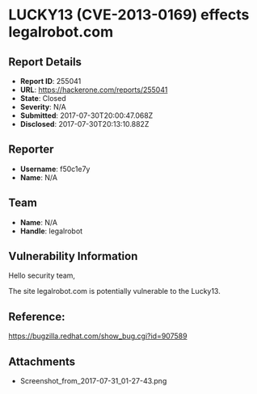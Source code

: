 # LUCKY13 (CVE-2013-0169) effects legalrobot.com

## Report Details
- **Report ID**: 255041
- **URL**: https://hackerone.com/reports/255041
- **State**: Closed
- **Severity**: N/A
- **Submitted**: 2017-07-30T20:00:47.068Z
- **Disclosed**: 2017-07-30T20:13:10.882Z

## Reporter
- **Username**: f50c1e7y
- **Name**: N/A

## Team
- **Name**: N/A
- **Handle**: legalrobot

## Vulnerability Information
Hello security team,

The site legalrobot.com is potentially vulnerable to the Lucky13.

Reference: 
---------
https://bugzilla.redhat.com/show_bug.cgi?id=907589

## Attachments
- Screenshot_from_2017-07-31_01-27-43.png
